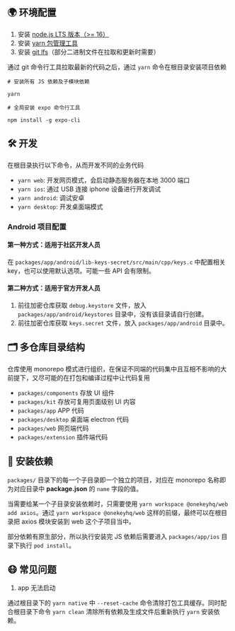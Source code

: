 
## 🌍 环境配置

1. 安装 [node.js LTS 版本（>= 16）](https://nodejs.org/en/)
2. 安装 [yarn 包管理工具](https://yarnpkg.com/)
3. 安装 [git lfs](https://git-lfs.github.com/)（部分二进制文件在拉取和更新时需要）

通过 git 命令行工具拉取最新的代码之后，通过 `yarn` 命令在根目录安装项目依赖

```
# 安装所有 JS 依赖及子模块依赖

yarn

# 全局安装 expo 命令行工具

npm install -g expo-cli
```

## 🛠 开发

在根目录执行以下命令，从而开发不同的业务代码

- `yarn web`: 开发网页模式，会启动静态服务器在本地 3000 端口
- `yarn ios`: 通过 USB 连接 iphone 设备进行开发调试
- `yarn android`: 调试安卓
- `yarn desktop`: 开发桌面端模式

### Android 项目配置

#### 第一种方式：适用于社区开发人员

在 `packages/app/android/lib-keys-secret/src/main/cpp/keys.c` 中配置相关 key，也可以使用默认选项。可能一些 API 会有限制。

#### 第二种方式：适用于官方开发人员

1. 前往加密仓库获取 `debug.keystore` 文件，放入 `packages/app/android/keystores` 目录中，没有该目录请自行创建。
2. 前往加密仓库获取 `keys.secret` 文件，放入 `packages/app/android` 目录中。

## 🗂 多仓库目录结构

仓库使用 monorepo 模式进行组织，在保证不同端的代码集中且互相不影响的大前提下，又尽可能的在打包和编译过程中让代码复用

- `packages/components` 存放 UI 组件
- `packages/kit` 存放可复用页面级别 UI 内容
- `packages/app` APP 代码
- `packages/desktop` 桌面端 electron 代码
- `packages/web` 网页端代码
- `packages/extension` 插件端代码

## 🧲 安装依赖

`packages/` 目录下的每一个子目录即一个独立的项目，对应在 monorepo 名称即为对应目录中 **package.json** 的 `name` 字段的值。

当需要给某一个子目录安装依赖时，只需要使用 `yarn workspace @onekeyhq/web add axios`。通过 `yarn workspace @onekeyhq/web` 这样的前缀，最终可以在根目录把 axios 模块安装到 web 这个子项目当中。

部分依赖有原生部分，所以执行安装完 JS 依赖后需要进入 `packages/app/ios` 目录下执行 `pod install`。

## 😷 常见问题

1. app 无法启动

通过根目录下的 `yarn native` 中 `--reset-cache` 命令清除打包工具缓存。同时配合根目录下命令 `yarn clean` 清除所有依赖及生成文件后重新执行 `yarn` 安装依赖。
